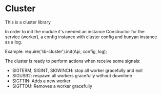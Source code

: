 <h1>Cluster</h1>
<p>This is a cluster library</p>

<p>In order to init the module it's needed an instance Constructor for the service (worker), a config instance with cluster config and bunyan instance as a log.</p>
<p>Example: require('lib-cluster').init(Api, config, log); </p>

<p>The cluster is ready to perform actions when receive some signals:</p>
<ul>
	<li>SIGTERM, SIGINT, SIGWINCH: stop all worker gracefully and exit</li>
	<li>SIGUSR2: respawn all workers gracefully without downtime</li>
	<li>SIGTTIN: Adds a new worker </li>
	<li>SIGTTOU: Removes a worker gracefully</li>
</ul>
